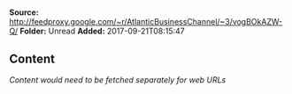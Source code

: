 # 

**Source:** http://feedproxy.google.com/~r/AtlanticBusinessChannel/~3/vogBOkAZW-Q/
**Folder:** Unread
**Added:** 2017-09-21T08:15:47




## Content
*Content would need to be fetched separately for web URLs*
